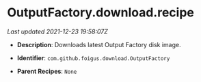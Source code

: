 # OutputFactory.download.recipe

_Last updated 2021-12-23 19:58:07Z_

- **Description**: Downloads latest Output Factory disk image.

- **Identifier**: `com.github.foigus.download.OutputFactory`

- **Parent Recipes**: `None`